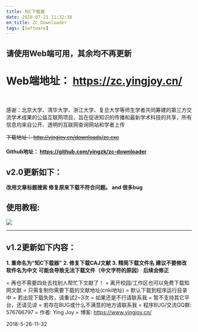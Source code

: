 ```yaml
---
title: 知C下载器
date: 2018-07-21 11:32:38
en_title: ZC Downloader
tags: [Software]
---
```


<h2>请使用Web端可用，其余均不再更新</h2>

<h1>Web端地址： <a href='https://zc.yingjoy.cn/'>https://zc.yingjoy.cn/</a>
</h1>

<br />

<p>感谢：北京大学、清华大学、浙江大学、复旦大学等师生学者共同筹建的第三方交流学术成果的公益互联网项目，旨在促进知识的传播和最新学术科技的共享，所有信息均来自公开、透明的互联网查询网站和学者上传</p>

<del>下载地址： <a href="http://yingjoy.cn/downloads/zc.exe">http://yingjoy.cn/downloads/zc.exe</a></del>

<h4>Github地址： <a href="https://github.com/yingzk/zc-downloader">https://github.com/yingzk/zc-downloader</a></h4>

<h2>v2.0更新如下：</h2>

<strong>改用文章标题搜索
修复原来下载不符合问题。
and 很多bug</strong>

<h2>使用教程:</h2>

<img src="https://img.yingjoy.cn/image/2018/07/zcv2.0.gif" class="aligncenter size-full wp-image-651" />

<hr>

<h2>v1.2更新如下内容：</h2>

<strong>1. 重命名为“知C下载器”</strong>
<strong>2. 修复下载CAJ文献</strong>
<strong>3. 精简下载文件名</strong>
<strong>建议不要修改软件名为中文</strong>
<strong>可能会导致无法下载文件（中文字符的原因）</strong>
<strong>后续会修正</strong>

=       再也不需要四处去找别人帮忙下文献了！
 =      离开校园/工作区也可以免费下载知网文献
 =      只需复制你需要下载的文献地址(cnki地址)
 =           默认下载到程序运行目录中
 =         若出现下载失败，请重试2~3次
 =           如果还是不行请联系我
 =          暂不支持其它平台，还请见谅
 =      若存在BUG或什么不满意的地方请联系我
 =         程序BUG/交流QQ群: 576766797
 =         作者: Ying Joy
 =         博客: https://www.yingjoy.cn/

2018-5-26-11-32
